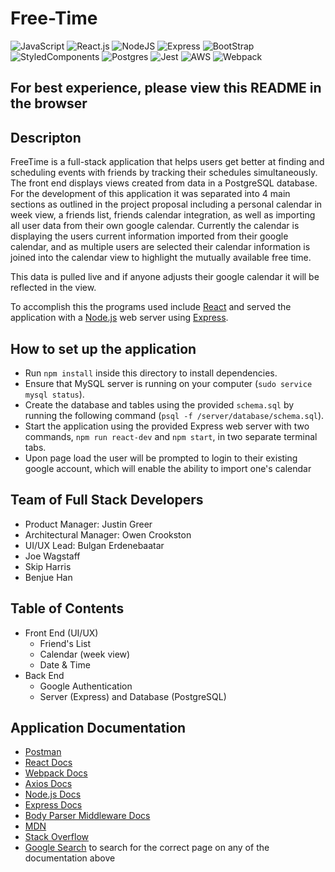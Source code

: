 # Free-Time

![JavaScript](https://img.shields.io/badge/javascript-%23323330.svg?style=for-the-badge&logo=javascript&logoColor=%23F7DF1E)
![React.js](https://img.shields.io/badge/React-20232A?style=for-the-badge&logo=react&logoColor=61DAFB "React.js")
![NodeJS](https://img.shields.io/badge/Node.js-339933?style=for-the-badge&logo=nodedotjs&logoColor=white "NodeJS")
![Express](https://img.shields.io/badge/Express.js-000000?style=for-the-badge&logo=express&logoColor=white "Express")
![BootStrap](https://img.shields.io/badge/Bootstrap-563D7C?style=for-the-badge&logo=bootstrap&logoColor=white "Bootstrap")
![StyledComponents](https://img.shields.io/badge/styled--components-DB7093?style=for-the-badge&logo=styled-components&logoColor=white "StyledComponents")
![Postgres](https://img.shields.io/badge/postgres-%23316192.svg?style=for-the-badge&logo=postgresql&logoColor=white)
![Jest](https://img.shields.io/badge/-jest-%23C21325?style=for-the-badge&logo=jest&logoColor=white)
![AWS](https://img.shields.io/badge/AWS-%23FF9900.svg?style=for-the-badge&logo=amazon-aws&logoColor=white)
![Webpack](https://img.shields.io/badge/webpack-%238DD6F9.svg?style=for-the-badge&logo=webpack&logoColor=black)

## For best experience, please view this README in the browser

## Descripton
FreeTime is a full-stack application that helps users get better at finding and scheduling events with friends by tracking their schedules simultaneously. The front end displays views created from data in a PostgreSQL database. For the development of this application it was separated into 4 main sections as outlined in the project proposal including a personal calendar in week view, a friends list, friends calendar integration, as well as importing all user data from their own google calendar. Currently the calendar is displaying the users current information imported from their google calendar, and as multiple users are selected their calendar information is joined into the calendar view to highlight the mutually available free time.

This data is pulled live and if anyone adjusts their google calendar it will be reflected in the view.

To accomplish this the programs used include [React](https://reactjs.org) and served the application with a [Node.js](https://nodejs.org/) web server using [Express](https://expressjs.com/).

## How to set up the application
- Run `npm install` inside this directory to install dependencies.
- Ensure that MySQL server is running on your computer (`sudo service mysql status`).
- Create the database and tables using the provided `schema.sql` by running the following command (`psql -f /server/database/schema.sql`).
- Start the application using the provided Express web server with two commands, `npm run react-dev` and `npm start`, in two separate terminal tabs.
- Upon page load the user will be prompted to login to their existing google account, which will enable the ability to import one's calendar

## Team of Full Stack Developers
  - Product Manager: Justin Greer 
  - Architectural Manager: Owen Crookston 
  - UI/UX Lead: Bulgan Erdenebaatar 
  - Joe Wagstaff 
  - Skip Harris 
  - Benjue Han 

## Table of Contents
 - Front End (UI/UX)
   - Friend's List
   - Calendar (week view)
   - Date & Time
 - Back End
   - Google Authentication
   - Server (Express) and Database (PostgreSQL)

## Application Documentation
* [Postman](https://www.getpostman.com/)
* [React Docs](https://reactjs.org)
* [Webpack Docs](https://webpack.js.org/)
* [Axios Docs](https://www.npmjs.com/package/axios)
* [Node.js Docs](https://nodejs.org/)
* [Express Docs](https://expressjs.com/)
* [Body Parser Middleware Docs](https://github.com/expressjs/body-parser)
* [MDN](https://developer.mozilla.org/)
* [Stack Overflow](http://stackoverflow.com/)
* [Google Search](https://google.com) to search for the correct page on any of the documentation above
